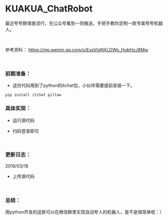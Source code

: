 # KUAKUA_ChatRobot

最近夸夸群很是流行，在公众号看到一则推送，手把手教你定制一款专属夸夸机器人。

<br/>

参考资料：
https://mp.weixin.qq.com/s/EssVIqNXLDWn_HubHzJ8Mw

<br/>

### 前期准备：

- 这份代码用到了python的itchat包，小伙伴需要提前安装一下。

```shell
pip install itchat pillow
```

### 具体实现：

- 运行源代码

- 扫码登录即可

<br/>

### 更新日志：

2019/03/18

- 上传源代码

<br/>

### 总结：

用python开发的这款可以在微信群里实现自动夸人的机器人，是不是很简单呢：）
